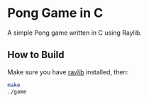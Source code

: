 # Pong Game in C

A simple Pong game written in C using Raylib.

## How to Build

Make sure you have [raylib](https://www.raylib.com/) installed, then:

```bash
make
./game
